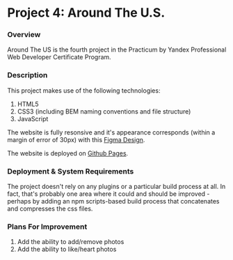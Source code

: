 # Project 4: Around The U.S.

### Overview

Around The US is the fourth project in the Practicum by Yandex Professional Web Developer Certificate Program.


### Description

This project makes use of the following technologies:

1. HTML5
2. CSS3 (including BEM naming conventions and file structure)
3. JavaScript

The website is fully resonsive and it's appearance corresponds (within a margin of error of 30px) with this [Figma Design](https://www.figma.com/file/mUgu8OSHWE0M6p6vfwmdu9/Sprint-4-Around-The-U.S.-desktop-mobile?node-id=0%3A1).

The website is deployed on [Github Pages](https://jimiryquai.github.io/around_the_us/).


### Deployment & System Requirements

The project doesn't rely on any plugins or a particular build process at all. In fact, that's probably one area where it could and should be improved - perhaps by adding an npm scripts-based build process that concatenates and compresses the css files.


### Plans For Improvement

1. Add the ability to add/remove photos
2. Add the ability to like/heart photos
